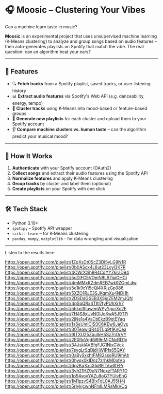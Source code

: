 # 🎧 Moosic – Clustering Your Vibes

Can a machine learn taste in music?

**Moosic** is an experimental project that uses unsupervised machine learning (K-Means clustering) to analyze and group songs based on audio features – then auto-generates playlists on Spotify that match the vibe. The real question: can an algorithm beat your ears?


---

## 🚀 Features

- 🔍 **Fetch tracks** from a Spotify playlist, saved tracks, or user listening history
- 📊 **Extract audio features** via Spotify's Web API (e.g. danceability, energy, tempo)
- 🤖 **Cluster tracks** using K-Means into mood-based or feature-based groups
- 🎵 **Generate new playlists** for each cluster and upload them to your Spotify account
- 👂 **Compare machine clusters vs. human taste** – can the algorithm predict your musical mood?

---

## 🧠 How It Works

1. **Authenticate** with your Spotify account (OAuth2)
2. **Collect songs** and extract their audio features using the Spotify API
3. **Normalize features** and apply K-Means clustering
4. **Group tracks** by cluster and label them (optional)
5. **Create playlists** on your Spotify with one click

---

## 🛠️ Tech Stack

- Python 3.10+
- `spotipy` – Spotify API wrapper
- `scikit-learn` – for K-Means clustering
- `pandas`, `numpy`, `matplotlib` – for data wrangling and visualization

---
Listen to the results here 

https://open.spotify.com/playlist/1ZqXsDt0ScZ3Dl5yLG9N1R
https://open.spotify.com/playlist/0b0AScx4L8ut23Loyl3K7R
https://open.spotify.com/playlist/4CWrXzih8R4CdYYZ6raD94
https://open.spotify.com/playlist/5oDiFC5VOmN8L97iuiOHCi
https://open.spotify.com/playlist/4mMMxKZdmREB7wk9ZOmLdw
https://open.spotify.com/playlist/5e1k9cYi5cQl4XRjzGp086
https://open.spotify.com/playlist/5XZO1RJE3SJKqmXu4NDi1h
https://open.spotify.com/playlist/2DSDdGSEB3XSjdZEM2mJQN
https://open.spotify.com/playlist/4pSqQRx4TItI7tyPUhXrh7
https://open.spotify.com/playlist/5hkptRluweqWPyYporXc2F
https://open.spotify.com/playlist/7H4S8xUvNOIJoKwA5J9TPi
https://open.spotify.com/playlist/2jNe1a4VsCbEkzB9gtEYaq
https://open.spotify.com/playlist/1s6eUmiCIS0C6KEw6JaOyu
https://open.spotify.com/playlist/30TeawIdR40TLg9t1KnCea
https://open.spotify.com/playlist/6ITXU25ZautkH5Sz7nOrVY
https://open.spotify.com/playlist/2E0RoVgd6i99nMjCNcRD1y
https://open.spotify.com/playlist/34JskIAVBfgFJG1NixGVck
https://open.spotify.com/playlist/7sygLrSqBjdHWjPfs65QAY
https://open.spotify.com/playlist/0aBySxxhtFM82ssgRU9mAh
https://open.spotify.com/playlist/0hyqx0kIDnz7zrhkM0otVb
https://open.spotify.com/playlist/6qzKqXxcXIpR9TVwlIfEPr
https://open.spotify.com/playlist/3yh21HZ9uN7NoxzfTARY1O
https://open.spotify.com/playlist/1p54vovYAZu8oG7YUivEnG
https://open.spotify.com/playlist/1M1pzvS4BlxFdL0AJ55H4j
https://open.spotify.com/playlist/5rIykjcwnNFmlLMRsMkVCg
